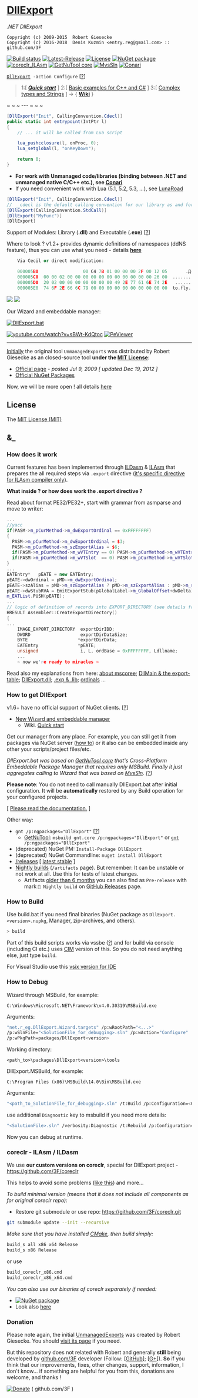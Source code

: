 # [DllExport](https://github.com/3F/DllExport)

*.NET DllExport*

```
Copyright (c) 2009-2015  Robert Giesecke
Copyright (c) 2016-2018  Denis Kuzmin <entry.reg@gmail.com> :: github.com/3F
```

[![Build status](https://ci.appveyor.com/api/projects/status/yh1pnuhaqk8h334h/branch/master?svg=true)](https://ci.appveyor.com/project/3Fs/dllexport/branch/master)
[![Latest-Release](https://img.shields.io/github/release/3F/DllExport.svg)](https://github.com/3F/DllExport/releases/latest)
[![License](https://img.shields.io/badge/License-MIT-74A5C2.svg)](https://github.com/3F/DllExport/blob/master/LICENSE)
[![NuGet package](https://img.shields.io/nuget/v/DllExport.svg)](https://www.nuget.org/packages/DllExport/) 
[![coreclr_ILAsm](https://img.shields.io/badge/coreclr_ILAsm-v4.5.1-C8597A.svg)](https://www.nuget.org/packages/ILAsm/)
[![GetNuTool core](https://img.shields.io/badge/GetNuTool-v1.6.2-93C10B.svg)](https://github.com/3F/GetNuTool)
[![MvsSln](https://img.shields.io/badge/MvsSln-v2.1.0-865FC5.svg)](https://github.com/3F/MvsSln)
[![Conari](https://img.shields.io/badge/Conari-v1.3.0-8AA875.svg)](https://github.com/3F/Conari)

[`DllExport`](https://3f.github.io/DllExport/releases/latest/manager/)` -action Configure` [[?](#how-to-get-dllexport)]

> 1:[ ***[Quick start](https://github.com/3F/DllExport/wiki/Quick-start)*** ] 2:[ [Basic examples for C++ and C#](https://www.youtube.com/watch?v=9Hyg3_WE9Ks) ] 3:[ [Complex types and Strings](https://www.youtube.com/watch?v=QXMj9-8XJnY) ]
> -> { **[Wiki](https://github.com/3F/DllExport/wiki)** }

~ ~ ~ --- ~ ~ ~

```csharp
[DllExport("Init", CallingConvention.Cdecl)]
public static int entrypoint(IntPtr l)
{
    // ... it will be called from Lua script

    lua_pushcclosure(l, onProc, 0);
    lua_setglobal(l, "onKeyDown");

    return 0;
}
```

* **For work with Unmanaged code/libraries (binding between .NET and unmanaged native C/C++ etc.), see [Conari](https://github.com/3F/Conari)**
* If you need convenient work with Lua (5.1, 5.2, 5.3, ...), see [LunaRoad](https://github.com/3F/LunaRoad)

```csharp
[DllExport("Init", CallingConvention.Cdecl)]
// __cdecl is the default calling convention for our library as and for C and C++ programs
[DllExport(CallingConvention.StdCall)]
[DllExport("MyFunc")]
[DllExport]
```

Support of Modules: Library (**.dll**) and Executable (**.exe**) [[?](https://github.com/3F/DllExport/issues/18)]


Where to look ? v1.2+ provides dynamic definitions of namespaces (ddNS feature), thus you can use what you need - details **[here](https://github.com/3F/DllExport/issues/2)**

```cpp
    Via Cecil or direct modification:

    000005B0                 00 C4 7B 01 00 00 00 2F 00 12 05       .Д{..../...
    000005C0  00 00 02 00 00 00 00 00 00 00 00 00 00 00 26 00  ..............&.
    000005D0  20 02 00 00 00 00 00 00 00 49 2E 77 61 6E 74 2E   ........I.want.   <<<-
    000005E0  74 6F 2E 66 6C 79 00 00 00 00 00 00 00 00 00 00  to.fly..........  <<<-
```

[![](https://raw.githubusercontent.com/3F/DllExport/master/Resources/img/DllExport.png)](#)
[![](https://raw.githubusercontent.com/3F/DllExport/master/Resources/img/DllExport_ordinals.png)](https://github.com/3F/DllExport/issues/11#issuecomment-250907940)

Our Wizard and embeddable manager:

[![DllExport.bat](https://raw.githubusercontent.com/3F/DllExport/master/Resources/img/DllExport_manager.png)](https://3f.github.io/DllExport/releases/latest/manager/)

[![youtube.com/watch?v=sBWt-KdQtoc](https://raw.githubusercontent.com/3F/DllExport/master/Resources/img/DllExport_Wizard_overview_youtube.jpg)](https://www.youtube.com/watch?v=sBWt-KdQtoc)
[![PeViewer](https://raw.githubusercontent.com/3F/DllExport/master/Resources/img/DllExport_PeViewer.png)](https://github.com/3F/DllExport/issues/55)

----


[Initially](https://github.com/3F/DllExport/issues/3) the original tool `UnmanagedExports` was distributed by Robert Giesecke as an closed-source tool **under the [MIT License](https://opensource.org/licenses/mit-license.php)**:

* [Official page](https://sites.google.com/site/robertgiesecke/Home/uploads/unmanagedexports) - *posted Jul 9, 2009 [ updated Dec 19, 2012 ]*
* [Official NuGet Packages](https://www.nuget.org/packages/UnmanagedExports)

Now, we will be more open ! all details [here](https://github.com/3F/DllExport/issues/3)

## License

The [MIT License (MIT)](https://github.com/3F/DllExport/blob/master/LICENSE)

## &_

### How does it work

Current features has been implemented through [ILDasm](https://github.com/3F/coreclr/tree/master/src/ildasm) & [ILAsm](https://github.com/3F/coreclr/tree/master/src/ilasm) that prepares the all required steps via `.export` directive ([it's specific directive for ILAsm compiler only](https://github.com/3F/DllExport/issues/45#issuecomment-317802099)).

**What inside ? or how does work the .export directive ?**

Read about format PE32/PE32+, start with grammar from asmparse and move to writer:

```cpp
...
//yacc
if(PASM->m_pCurMethod->m_dwExportOrdinal == 0xFFFFFFFF)
{
  PASM->m_pCurMethod->m_dwExportOrdinal = $3;
  PASM->m_pCurMethod->m_szExportAlias = $6;
  if(PASM->m_pCurMethod->m_wVTEntry == 0) PASM->m_pCurMethod->m_wVTEntry = 1;
  if(PASM->m_pCurMethod->m_wVTSlot  == 0) PASM->m_pCurMethod->m_wVTSlot = $3 + 0x8000;
}
...
EATEntry*   pEATE = new EATEntry;
pEATE->dwOrdinal = pMD->m_dwExportOrdinal;
pEATE->szAlias = pMD->m_szExportAlias ? pMD->m_szExportAlias : pMD->m_szName;
pEATE->dwStubRVA = EmitExportStub(pGlobalLabel->m_GlobalOffset+dwDelta);
m_EATList.PUSH(pEATE);
...
// logic of definition of records into EXPORT_DIRECTORY (see details from PE format)
HRESULT Assembler::CreateExportDirectory()  
{
...
    IMAGE_EXPORT_DIRECTORY  exportDirIDD;
    DWORD                   exportDirDataSize;
    BYTE                   *exportDirData;
    EATEntry               *pEATE;
    unsigned                i, L, ordBase = 0xFFFFFFFF, Ldllname;
    ...
    ~ now we're ready to miracles ~
```

Read also my explanations from here: [about mscoree](https://github.com/3F/DllExport/issues/45#issuecomment-317802099); [DllMain & the export-table](https://github.com/3F/DllExport/issues/5#issuecomment-240697109); [DllExport.dll](https://github.com/3F/DllExport/issues/28#issuecomment-281957212); [.exp & .lib](https://github.com/3F/DllExport/issues/9#issuecomment-246189220); [ordinals](https://github.com/3F/DllExport/issues/8#issuecomment-245228065) ...

### How to get DllExport

v1.6+ have no official support of NuGet clients. [[?](https://github.com/3F/DllExport/wiki/DllExport-Manager-Q-A)]

* [New Wizard and embeddable manager](https://www.youtube.com/watch?v=sBWt-KdQtoc)
    * Wiki. [Quick start](https://github.com/3F/DllExport/wiki/Quick-start)

Get our manager from any place. For example, you can still get it from packages via NuGet server ([how to](https://youtu.be/okPThdWDZMM?t=1m1s)) or it also can be embedded inside any other your scripts/project files/etc.

*DllExport.bat was based on [GetNuTool core](https://github.com/3F/GetNuTool) that's Cross-Platform Embeddable Package Manager that requires only MSBuild. Finally it just aggregates calling to Wizard that was based on [MvsSln](https://github.com/3F/MvsSln). [[?](https://github.com/3F/DllExport/wiki/DllExport-Manager-Q-A#is-this-cross-platform-solution-)]*

**Please note**: You do not need to call manually DllExport.bat after initial configuration. It will be **automatically** restored by any Build operation for your configured projects.

[ [Please read the documentation.](https://github.com/3F/DllExport/wiki/DllExport-Manager) ]


Other way:

* `gnt /p:ngpackages="DllExport"` [[?](https://github.com/3F/GetNuTool)]
    * [GetNuTool](https://github.com/3F/GetNuTool): `msbuild gnt.core /p:ngpackages="DllExport"` or [`gnt`](https://3F.github.io/GetNuTool/releases/latest/gnt/)` /p:ngpackages="DllExport"`
* (deprecated) NuGet PM: `Install-Package DllExport`
* (deprecated) NuGet Commandline: `nuget install DllExport`
* [/releases](https://github.com/3F/DllExport/releases) [ [latest stable](https://github.com/3F/DllExport/releases/latest) ]
* [Nightly builds](https://ci.appveyor.com/project/3Fs/dllexport/history) (`/artifacts` page). But remember: It can be unstable or not work at all. Use this for tests of latest changes.
  * Artifacts [older than 6 months](https://www.appveyor.com/docs/packaging-artifacts/#artifacts-retention-policy) you can also find as `Pre-release` with mark `🎲 Nightly build` on [GitHub Releases](https://github.com/3F/DllExport/releases) page.

### How to Build

Use build.bat if you need final binaries (NuGet package as `DllExport.<version>.nupkg`, Manager, zip-archives, and others).

```bash
> build
```

Part of this build scripts works via vssbe ([?](https://github.com/3F/DllExport/issues/31#issuecomment-294231378)) and for build via console (including CI etc.) uses [CIM](https://www.nuget.org/packages/vsSBE.CI.MSBuild/) version of this. So you do not need anything else, just type `build`.

For Visual Studio use this [vsix version for IDE](https://visualstudiogallery.msdn.microsoft.com/0d1dbfd7-ed8a-40af-ae39-281bfeca2334/)

### How to Debug

Wizard through MSBuild, for example:

```
C:\Windows\Microsoft.NET\Framework\v4.0.30319\MSBuild.exe
```

Arguments:

```bash
"net.r_eg.DllExport.Wizard.targets" /p:wRootPath="<...>" 
/p:wSlnFile="<SolutionFile_for_debugging>.sln" /p:wAction="Configure" 
/p:wPkgPath=packages/DllExport<version>
```

Working directory:
```
<path_to>\packages\DllExport<version>\tools
```

DllExport.MSBuild, for example:

```
C:\Program Files (x86)\MSBuild\14.0\Bin\MSBuild.exe
```

Arguments:

```bash
"<path_to_SolutionFile_for_debugging>.sln" /t:Build /p:Configuration=<Configuration>
```

use additional `Diagnostic` key to msbuild if you need more details:
```bash
"<SolutionFile>.sln" /verbosity:Diagnostic /t:Rebuild /p:Configuration=<Configuration>
```

Now you can debug at runtime.

### coreclr - ILAsm / ILDasm

We use **our custom versions on coreclr**, special for DllExport project - https://github.com/3F/coreclr

This helps to avoid some problems ([like this](https://github.com/3F/DllExport/issues/17)) and more...

*To build minimal version (means that it does not include all components as for original coreclr repo):*

* Restore git submodule or use repo: https://github.com/3F/coreclr.git

```bash
git submodule update --init --recursive
```

*Make sure that you have installed [CMake](https://cmake.org/download/), then build simply:*

```bash
build_s all x86 x64 Release
build_s x86 Release
```

or use
```bash
build_coreclr_x86.cmd
build_coreclr_x86_x64.cmd
```

*You can also use our binaries of coreclr separately if needed:*

* [![NuGet package](https://img.shields.io/nuget/v/ILAsm.svg)](https://www.nuget.org/packages/ILAsm/)
* Look also [here](https://github.com/3F/coreclr/issues/1)


### Donation

Please note again, the initial [UnmanagedExports](https://www.nuget.org/packages/UnmanagedExports) was created by Robert Giesecke. You should [visit its page](https://sites.google.com/site/robertgiesecke/Home/uploads/unmanagedexports) if you need.

But this repository does not related with Robert and generally **still** being developed by [github.com/3F](https://github.com/3F) developer (Follow: [[GitHub](https://github.com/3F)]; [[G+](https://plus.google.com/+DenisKuzmin3F)]). **So** if you think that our improvements, fixes, other changes, support, information, I don't know... if something are helpful for you from this, donations are welcome, and thanks !


[![Donate](https://www.paypalobjects.com/en_US/i/btn/btn_donate_SM.gif)](https://r-eg.net/Donation/) ( github.com/3F )

